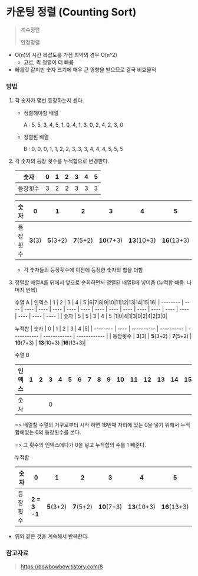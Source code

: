 # 카운팅 정렬 (Counting Sort)

> 계수정렬
>
> 안정정렬

- O(n)의 시간 복잡도를 가짐 최악의 경우 O(n^2)
  - 고로, 퀵 정렬이 더 빠름
- 빠를것 같지만 숫자 크기에 매우 큰 영향을 받으므로 결국 비효율적



### 방법

1. 각 숫자가 몇번 등장하는지 센다.

   - 정렬해야할 배열

     A : 5, 5, 3, 4, 5, 1, 0, 4, 1, 3, 0, 2, 4, 2, 3, 0

   - 정렬된 배열

     B : 0, 0, 0, 1, 1, 2, 2, 3, 3, 3, 4, 4, 4, 5, 5, 5

2. 각 숫자의 등장 횟수를 누적합으로 변경한다.

   | 숫자     | 0    | 1    | 2    | 3    | 4    |5|
   | -------- | ---- | ---- | ---- | ---- | ---- | ---- |
   | 등장횟수 | 3    | 2    | 2    | 3    | 3    |3|

   | 숫자     | 0    | 1          | 2          | 3           | 4            |5|
   | -------- | ---- | ---------- | ---------- | ----------- | ------------ | ------------ |
   | 등장횟수 | **3**(3) | **5**(3+2) | **7**(5+2) | **10**(7+3) | **13**(10+3) |**16**(13+3)|

   - 각 숫자들의 등장횟수에 이전에 등장한 숫자의 합을 더함

3. 정렬할 배열A를 뒤에서 앞으로 순회하면서 정렬된 배열B에 넣어줌 (누적합 빼줌. 나머지 반복)
   
   수열 A 
   | 인덱스 | 1   | 2   | 3   | 4   | 5   |6|7|8|9|10|11|12|13|14|15|16|
   | -------- | ---- | ---- | ---- | ---- | ---- | ---- | ---- | ---- | ---- | ---- | ---- | ---- | ---- | ---- | ---- | ---- |
   | 숫자 | 5   | 5    | 3    | 4    | 5    |1|0|4|1|3|0|2|4|2|3|0|
   
   누적합
   | 숫자     | 0    | 1          | 2          | 3           | 4            |5|
   | -------- | ---- | ---------- | ---------- | ----------- | ------------ | ------------ |
   | 등장횟수 | **3**(3) | **5**(3+2) | **7**(5+2) | **10**(7+3) | **13**(10+3) |**16**(13+3)|

   수열 B 

	| 인덱스 | 1   | 2   | 3   | 4   | 5   |6|7|8|9|10|11|12|13|14|15|16|
	| -------- | ---- | ---- | ---- | ---- | ---- | ---- | ---- | ---- | ---- | ---- | ---- | ---- | ---- | ---- | ---- | ---- |
	| 숫자 |    |     | 0   |     |     ||||||||||||
	
	=> 배열할 수열의 거꾸로부터 시작 하면 16번째 자리에 있는 0을 넣기 위해서 누적합에있는 0의 등장횟수를 본다. 
	
	=> 그 횟수의 인덱스에다가 0을 넣고 누적합의 수를 1 빼준다.
   
   
   
   누적합
   
   | 숫자     | 0    | 1          | 2          | 3           | 4            |5|
   | -------- | ---- | ---------- | ---------- | ----------- | ------------ | ------------ |
   | 등장횟수 | **2 = 3 -1** | **5**(3+2) | **7**(5+2) | **10**(7+3) | **13**(10+3) |**16**(13+3)|

- 위와 같은 것을 계속해서 반복한다.

  



### 참고자료

> https://bowbowbow.tistory.com/8
